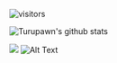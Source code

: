 ![visitors](https://visitor-badge.glitch.me/badge?page_id=antoniocardenas.antoniocardenas)

![Turupawn's github stats](https://github-readme-stats.vercel.app/api?username=antoniocardenas&show_icons=true)

![](https://i.pinimg.com/originals/07/b3/05/07b305e5e03ba7f5660ee3f5d79f154f.gif)
![Alt Text](https://media.giphy.com/media/vFKqnCdLPNOKc/giphy.gif)
